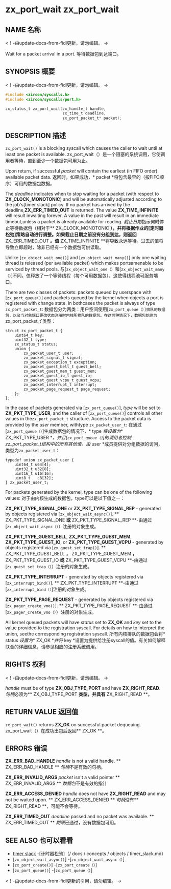  
# zx_port_wait  zx_port_wait 

 
## NAME  名称 

<!-- Updated by update-docs-from-fidl, do not edit. -->  <！-由update-docs-from-fidl更新，请勿编辑。 ->

Wait for a packet arrival in a port.  等待数据包到达端口。

 
## SYNOPSIS  概要 

<!-- Updated by update-docs-from-fidl, do not edit. -->  <！-由update-docs-from-fidl更新，请勿编辑。 ->

```c
#include <zircon/syscalls.h>
#include <zircon/syscalls/port.h>

zx_status_t zx_port_wait(zx_handle_t handle,
                         zx_time_t deadline,
                         zx_port_packet_t* packet);
```
 

 
## DESCRIPTION  描述 

`zx_port_wait()` is a blocking syscall which causes the caller to wait until at least one packet is available. zx_port_wait（）是一个阻塞的系统调用，它使调用者等待，直到至少一个数据包可用为止。

Upon return, if successful *packet* will contain the earliest (in FIFO order) available packet data. 返回时，如果成功，* packet *将包含最早的（按FIFO顺序）可用的数据包数据。

The *deadline* indicates when to stop waiting for a packet (with respect to **ZX_CLOCK_MONOTONIC**) and will be automatically adjusted according to the job's[timer slack] policy. If no packet has arrived by the deadline,**ZX_ERR_TIMED_OUT** is returned.  The value **ZX_TIME_INFINITE** will result inwaiting forever.  A value in the past will result in an immediate timeout,unless a packet is already available for reading. *截止日期*指示何时停止等待数据包（相对于** ZX_CLOCK_MONOTONIC **），并将根据作业的[定时器松弛]策略自动进行调整。如果截止日期之前没有分组到达，则返回** ZX_ERR_TIMED_OUT **。值** ZX_TIME_INFINITE **将导致永远等待。过去的值将导致立即超时，除非已经有一个数据包可供读取。

Unlike [`zx_object_wait_one()`] and [`zx_object_wait_many()`] only one waiting thread is released (per available packet) which makes portsamenable to be serviced by thread pools. 与[`zx_object_wait_one（）`和[`zx_object_wait_many（）`]不同，仅释放了一个等待线程（每个可用数据包），这使得线程池可服务端口。

There are two classes of packets: packets queued by userspace with [`zx_port_queue()`] and packets queued by the kernel when objects a port is registered with change state. In bothcases the packet is always of type `zx_port_packet_t`: 数据包分为两类：用户空间使用[`zx_port_queue（）]排队的数据包，以及当对象端口更改状态注册时内核所排队的数据包。在这两种情况下，数据包始终为`zx_port_packet_t`类型：

```
struct zx_port_packet_t {
    uint64_t key;
    uint32_t type;
    zx_status_t status;
    union {
        zx_packet_user_t user;
        zx_packet_signal_t signal;
        zx_packet_exception_t exception;
        zx_packet_guest_bell_t guest_bell;
        zx_packet_guest_mem_t guest_mem;
        zx_packet_guest_io_t guest_io;
        zx_packet_guest_vcpu_t guest_vcpu;
        zx_packet_interrupt_t interrupt;
        zx_packet_page_request_t page_request;
    };
};
```
 

In the case of packets generated via [`zx_port_queue()`], *type* will be set to **ZX_PKT_TYPE_USER**, and the caller of [`zx_port_queue()`] controls all other values in the`zx_port_packet_t` structure. Access to the packet data is provided by the *user* member, withtype `zx_packet_user_t`: 在通过[`zx_port_queue（）`]生成数据包的情况下，* type *将设置为** ZX_PKT_TYPE_USER **，并且[`zx_port_queue（）`]的调用者控制zz_port_packet_t结构中的所有其他值。由* user *成员提供对分组数据的访问，类型为`zx_packet_user_t`：

```
typedef union zx_packet_user {
    uint64_t u64[4];
    uint32_t u32[8];
    uint16_t u16[16];
    uint8_t   c8[32];
} zx_packet_user_t;
```
 

For packets generated by the kernel, type can be one of the following values:  对于由内核生成的数据包，type可以是以下值之一：

**ZX_PKT_TYPE_SIGNAL_ONE** or **ZX_PKT_TYPE_SIGNAL_REP** - generated by objects registered via [`zx_object_wait_async()`]. ** ZX_PKT_TYPE_SIGNAL_ONE **或** ZX_PKT_TYPE_SIGNAL_REP **-由通过[`zx_object_wait_async（）`）注册的对象生成。

**ZX_PKT_TYPE_GUEST_BELL**, **ZX_PKT_TYPE_GUEST_MEM**, **ZX_PKT_TYPE_GUEST_IO**, or **ZX_PKT_TYPE_GUEST_VCPU** - generated by objects registered via [`zx_guest_set_trap()`]. ** ZX_PKT_TYPE_GUEST_BELL **，** ZX_PKT_TYPE_GUEST_MEM **，** ZX_PKT_TYPE_GUEST_IO **或** ZX_PKT_TYPE_GUEST_VCPU **-由通过[`zx_guest_set_trap（）`）注册的对象生成。

**ZX_PKT_TYPE_INTERRUPT** - generated by objects registered via [`zx_interrupt_bind()`].  ** ZX_PKT_TYPE_INTERRUPT **-由通过[`zx_interrupt_bind（）`]注册的对象生成。

**ZX_PKT_TYPE_PAGE_REQUEST** - generated by objects registered via [`zx_pager_create_vmo()`].  ** ZX_PKT_TYPE_PAGE_REQUEST **-由通过[`zx_pager_create_vmo（）`）注册的对象生成。

All kernel queued packets will have *status* set to **ZX_OK** and *key* set to the value provided to the registration syscall. For details on how to interpret the union, seethe corresponding registration syscall. 所有内核排队的数据包会将* status *设置为** ZX_OK **并将* key *设置为提供给注册syscall的值。有关如何解释联合的详细信息，请参见相应的注册系统调用。

 
## RIGHTS  权利 

<!-- Updated by update-docs-from-fidl, do not edit. -->  <！-由update-docs-from-fidl更新，请勿编辑。 ->

*handle* must be of type **ZX_OBJ_TYPE_PORT** and have **ZX_RIGHT_READ**.  *句柄*必须为** ZX_OBJ_TYPE_PORT **类型，并具有** ZX_RIGHT_READ **。

 
## RETURN VALUE  返回值 

`zx_port_wait()` returns **ZX_OK** on successful packet dequeuing.  zx_port_wait（）在成功出包后返回** ZX_OK **。

 
## ERRORS  错误 

**ZX_ERR_BAD_HANDLE** *handle* is not a valid handle.  ** ZX_ERR_BAD_HANDLE ** *句柄*不是有效的句柄。

**ZX_ERR_INVALID_ARGS** *packet* isn't a valid pointer  ** ZX_ERR_INVALID_ARGS ** *数据包*不是有效的指针

**ZX_ERR_ACCESS_DENIED** *handle* does not have **ZX_RIGHT_READ** and may not be waited upon. ** ZX_ERR_ACCESS_DENIED ** *句柄*没有** ZX_RIGHT_READ **，可能不会等待。

**ZX_ERR_TIMED_OUT** *deadline* passed and no packet was available.  ** ZX_ERR_TIMED_OUT ** *期限*已通过，没有数据包可用。

 
## SEE ALSO  也可以看看 

 
 - [timer slack](/docs/concepts/objects/timer_slack.md)  -[计时器松弛]（/ docs / concepts / objects / timer_slack.md）
 - [`zx_object_wait_async()`]  -[`zx_object_wait_async（）`]
 - [`zx_port_create()`]  -[`zx_port_create（）`]
 - [`zx_port_queue()`]  -[`zx_port_queue（）`]

<!-- References updated by update-docs-from-fidl, do not edit. -->  <！-由update-docs-from-fidl更新的引用，请勿编辑。 ->

